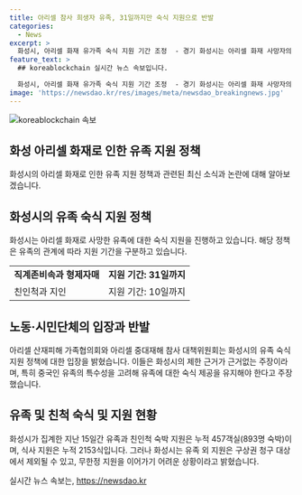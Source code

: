 ```yaml
---
title: 아리셀 참사 희생자 유족, 31일까지만 숙식 지원으로 반발
categories:
  - News
excerpt: >
  화성시, 아리셀 화재 유가족 숙식 지원 기간 조정  - 경기 화성시는 아리셀 화재 사망자의 유가족에 대한 숙식 지원 기간을 정한 것으로 나타났다. 직계존비속과 형제자매는 31일까지, 친인척과 지인은 10일까지만 지원을 받을 수 있다. 화성시는 유가족과의 협의가 원활하지 않아 결정했다고 밝혔으며, 이에 대해 노동·시민단체는 반발하고 있다. 노동시민사회단체는 유가족에 대한 숙식 제공을 문제 해결 시까지 유지하도록 요구했다. 현재 화성시가 소통 중인 피해자 가족은 23가족 128명으로 파악되었으며, 화성시는 이들에 대해 숙식 및 식사 비용을 부담하고 있다.
feature_text: >
  ## koreablockchain 실시간 뉴스 속보입니다.

  화성시, 아리셀 화재 유가족 숙식 지원 기간 조정  - 경기 화성시는 아리셀 화재 사망자의 유가족에 대한 숙식 지원 기간을 정한 것으로 나타났다. 직계존비속과 형제자매는 31일까지, 친인척과 지인은 10일까지만 지원을 받을 수 있다. 화성시는 유가족과의 협의가 원활하지 않아 결정했다고 밝혔으며, 이에 대해 노동·시민단체는 반발하고 있다. 노동시민사회단체는 유가족에 대한 숙식 제공을 문제 해결 시까지 유지하도록 요구했다. 현재 화성시가 소통 중인 피해자 가족은 23가족 128명으로 파악되었으며, 화성시는 이들에 대해 숙식 및 식사 비용을 부담하고 있다.
image: 'https://newsdao.kr/res/images/meta/newsdao_breakingnews.jpg'
---
```


<p><img src="https://newsdao.kr/res/images/meta/newsdao_breakingnews.jpg" alt="koreablockchain 속보" /></p>

<h2 data-ke-size="size26">화성 아리셀 화재로 인한 유족 지원 정책</h2>

<p data-ke-size="size16">화성시의 아리셀 화재로 인한 유족 지원 정책과 관련된 최신 소식과 논란에 대해 알아보겠습니다.</p>

<h2>화성시의 유족 숙식 지원 정책</h2>

<p data-ke-size="size16">화성시는 아리셀 화재로 사망한 유족에 대한 숙식 지원을 진행하고 있습니다. 해당 정책은 유족의 관계에 따라 지원 기간을 구분하고 있습니다.</p>

<table>
  <tr>
    <td><b>직계존비속과 형제자매</b></td>
    <td><b>지원 기간: 31일까지</b></td>
  </tr>
  <tr>
    <td>친인척과 지인</td>
    <td>지원 기간: 10일까지</td>
  </tr>
</table>

<h2>노동·시민단체의 입장과 반발</h2>

<p data-ke-size="size16">아리셀 산재피해 가족협의회와 아리셀 중대재해 참사 대책위원회는 화성시의 유족 숙식 지원 정책에 대한 입장을 밝혔습니다. 이들은 화성시의 제한 근거가 근거없는 주장이라며, 특히 중국인 유족의 특수성을 고려해 유족에 대한 숙식 제공을 유지해야 한다고 주장했습니다.</p>

<h2>유족 및 친척 숙식 및 지원 현황</h2>

<p data-ke-size="size16">화성시가 집계한 지난 15일간 유족과 친인척 숙박 지원은 누적 457객실(893명 숙박)이며, 식사 지원은 누적 2153식입니다. 그러나 화성시는 유족 외 지원은 구상권 청구 대상에서 제외될 수 있고, 무한정 지원을 이어가기 어려운 상황이라고 밝혔습니다.</p>
실시간 뉴스 속보는, <a href="https://newsdao.kr" rel="dofollow">https://newsdao.kr</a>


